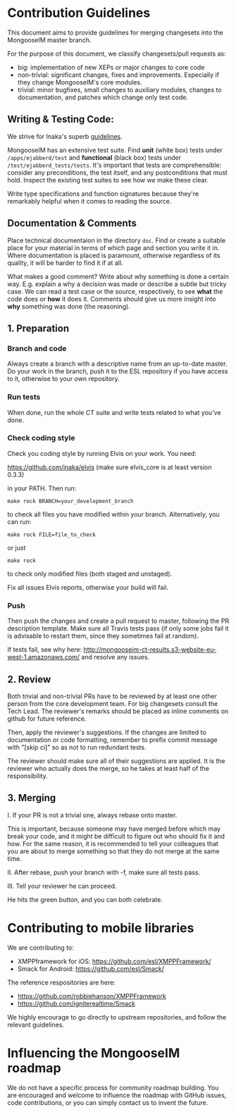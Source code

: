 # Contribution Guidelines

This document aims to provide guidelines for merging changesets into the MongooseIM master branch.

For the purpose of this document, we classify changesets/pull requests as:

* big: implementation of new XEPs or major changes to core code
* non-trivial: significant changes, fixes and improvements. Especially if they change MongooseIM's core modules.
* trivial: minor bugfixes, small changes to auxiliary modules, changes to documentation, and patches which change only test code.

## Writing & Testing Code:

We strive for Inaka's superb [guidelines](https://github.com/inaka/erlang_guidelines).

MongooseIM has an extensive test suite.
Find **unit** (white box) tests under `/apps/ejabberd/test` and **functional** (black box) tests under `/test/ejabberd_tests/tests`.
It's important that tests are comprehensible: consider any preconditions, the test itself, and any postconditions that must hold.
Inspect the existing test suites to see how _we_ make these clear.

Write type specifications and function signatures because they're remarkably helpful when it comes to reading the source.

## Documentation & Comments

Place technical documentaion in the directory `doc`.
Find or create a suitable place for your material in terms of which page and section you write it in.
Where documentation is placed is paramount, otherwise regardless of its quality, it will be harder to find it if at all.

What makes a good comment?
Write about why something is done a certain way.
E.g. explain a why a decision was made or describe a subtle but tricky case.
We can read a test case or the source, respectively, to see **what** the code does or **how** it does it.
Comments should give us more insight into **why** something was done (the reasoning).

## 1. Preparation

### Branch and code

Always create a branch with a descriptive name from an up-to-date master.
Do your work in the branch, push it to the ESL repository if you have access to it, otherwise to your own repository.

### Run tests

When done, run the whole CT suite and write tests related to what you've done.

### Check coding style

Check you coding style by running Elvis on your work. You need:

https://github.com/inaka/elvis (make sure elvis_core is at least version 0.3.3)

in your PATH. Then run:

`make rock BRANCH=your_development_branch`

to check all files you have modified within your branch. Alternatively, you can run:

`make rock FILE=file_to_check`

or just

`make rock`

to check only modified files (both staged and unstaged).

Fix all issues Elvis reports, otherwise your build will fail.

### Push

Then push the changes and create a pull request to master, following the PR description template.
Make sure all Travis tests pass (if only some jobs fail it is advisable to restart them, since they sometimes
fail at random).

If tests fail, see why here: http://mongooseim-ct-results.s3-website-eu-west-1.amazonaws.com/ and resolve any issues.

## 2. Review

Both trivial and non-trivial PRs have to be reviewed by at least one other person from the core development team.
For big changesets consult the Tech Lead.
The reviewer's remarks should be placed as inline comments on github for future reference.

Then, apply the reviewer's suggestions.
If the changes are limited to documentation or code formatting, remember to prefix commit message with "[skip ci]" so as not to run redundant tests.

The reviewer should make sure all of their suggestions are applied.
It is the reviewer who actually does the merge, so he takes at least half of the responsibility.

## 3. Merging

I. If your PR is not a trivial one, always rebase onto master.

This is important, because someone may have merged before which may break your code, and it might be difficult to figure out who should fix it and how.
For the same reason, it is recommended to tell your colleagues that you are about to merge something so that they do not merge at the same time.

II. After rebase, push your branch with -f, make sure all tests pass.

III. Tell your reviewer he can proceed.

He hits the green button, and you can both celebrate.


# Contributing to mobile libraries

We are contributing to:

* XMPPframework for iOS: https://github.com/esl/XMPPFramework/
* Smack for Android: https://github.com/esl/Smack/

The reference respositories are here:

* https://github.com/robbiehanson/XMPPFramework
* https://github.com/igniterealtime/Smack

We highly encourage to go directly to upstream repositories, and follow the relevant guidelines.

# Influencing the MongooseIM roadmap

We do not have a specific process for community roadmap building. You are encouraged and welcome to influence the roadmap with GitHub issues, code contributions, or you can simply contact us to invent the future.
